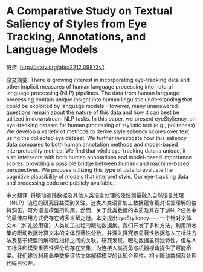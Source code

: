 # A Comparative Study on Textual Saliency of Styles from Eye Tracking, Annotations, and Language Models

链接: http://arxiv.org/abs/2212.09873v1

原文摘要:
There is growing interest in incorporating eye-tracking data and other
implicit measures of human language processing into natural language processing
(NLP) pipelines. The data from human language processing contain unique insight
into human linguistic understanding that could be exploited by language models.
However, many unanswered questions remain about the nature of this data and how
it can best be utilized in downstream NLP tasks. In this paper, we present
eyeStyliency, an eye-tracking dataset for human processing of stylistic text
(e.g., politeness). We develop a variety of methods to derive style saliency
scores over text using the collected eye dataset. We further investigate how
this saliency data compares to both human annotation methods and model-based
interpretability metrics. We find that while eye-tracking data is unique, it
also intersects with both human annotations and model-based importance scores,
providing a possible bridge between human- and machine-based perspectives. We
propose utilizing this type of data to evaluate the cognitive plausibility of
models that interpret style. Our eye-tracking data and processing code are
publicly available.

中文翻译:
将眼动追踪数据及其他人类语言处理的隐性测量融入自然语言处理（NLP）流程的研究日益受到关注。这类人类语言加工数据蕴含着对语言理解的独特洞见，可为语言模型所利用。然而，关于此类数据的本质及其在下游NLP任务中的最佳应用方式仍存在诸多未解之谜。本文提出eyeStyliency——一个针对文体文本（如礼貌用语）人类加工过程的眼动数据集。我们开发了多种方法，利用所收集的眼动数据计算文本的文体显著性分数，并深入探究该显著性数据与人工标注方法及基于模型的解释性指标之间的关联。研究发现，眼动数据虽具独特性，但与人工标注和模型重要性评分均存在交集，为连接人类视角与机器视角提供了可能桥梁。我们建议利用此类数据评估文体解释模型的认知合理性。相关眼动数据及处理代码已公开。
